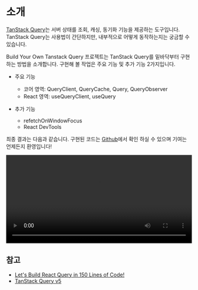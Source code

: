 # 소개

[TanStack Query](https://tanstack.com/query/latest)는 서버 상태를 조회, 캐싱, 동기화 기능을 제공하는 도구입니다. TanStack Query는 사용법이 간단하지만, 내부적으로 어떻게 동작하는지는 궁금할 수 있습니다.

Build Your Own Tanstack Query 프로젝트는 TanStack Query를 밑바닥부터 구현하는 방법을 소개합니다. 구현해 볼 작업은 주요 기능 및 추가 기능 2가지입니다.

- 주요 기능

  - 코어 영역: QueryClient, QueryCache, Query, QueryObserver
  - React 영역: useQueryClient, useQuery

- 추가 기능
  - refetchOnWindowFocus
  - React DevTools

최종 결과는 다음과 같습니다. 구현된 코드는 [Github](https://github.com/mugglim/build-your-own-tanstack-query)에서 확인 하실 수 있으며 기여는 언제든지 환영입니다!

<video width="100%" height="240" controls>
  <source src="./public/demo.mov" type="video/mp4">
</video>

## 참고

- [Let's Build React Query in 150 Lines of Code!](https://www.youtube.com/watch?v=9SrIirrnwk0)
- [TanStack Query v5](https://tanstack.com/query/latest)
